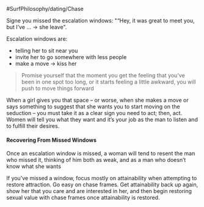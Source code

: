 #SurfPhilosophy/dating/Chase 

Signe you missed the escalation windows: "“Hey, it was great to meet you, but I’ve ... -> she leave".

Escalation windows are: 
- telling her to sit near you
- invite her to go somewhere with less people
- make a move -> kiss her

> Promise yourself that the moment you get the feeling that you’ve been in one spot too long, or it starts feeling a little awkward, you will push to move things forward



When a girl gives you that space – or worse, when she makes a move or says something to suggest that she wants you to start moving on the seduction – you must take it as a clear sign you need to act; then, act. Women will tell you what they want and it’s your job as the man to listen and to fulfill their desires.

#### Recovering From Missed Windows
Once an escalation window is missed, a woman will tend to resent the man who missed it, thinking of him both as weak, and as a man who doesn’t know what she wants

If you’ve missed a window, focus mostly on attainability when attempting to restore attraction. Go easy on chase frames.
Get attainability back up again, show her that you care and are interested in her, and then begin restoring sexual value with chase frames once attainability is restored.

